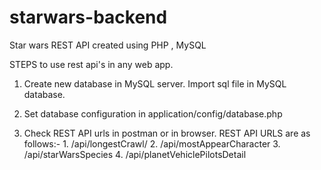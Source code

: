 # starwars-backend
Star wars REST API created using PHP , MySQL


STEPS to use rest api's in any web app.

1.  Create new database in MySQL server. Import sql file in MySQL database. 

2.  Set database configuration in application/config/database.php

3. Check REST API urls in postman or in browser. 
    REST API URLS are as follows:-
		 1. <BASEURL>/api/longestCrawl/
		 2. <BASEURL>/api/mostAppearCharacter
		 3. <BASEURL>/api/starWarsSpecies
		 4. <BASEURL>/api/planetVehiclePilotsDetail
	
	
